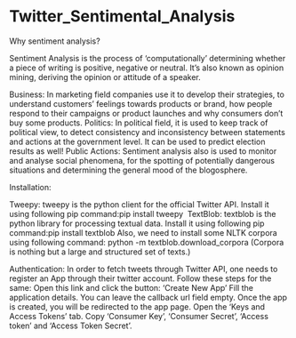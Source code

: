 # Twitter_Sentimental_Analysis

Why sentiment analysis?

Sentiment Analysis is the process of ‘computationally’ determining whether a piece of writing is positive, negative or neutral. It’s also known as opinion mining, deriving the opinion or attitude of a speaker.

Business: In marketing field companies use it to develop their strategies, to understand customers’ feelings towards products or brand, how people respond to their campaigns or product launches and why consumers don’t buy some products.
Politics: In political field, it is used to keep track of political view, to detect consistency and inconsistency between statements and actions at the government level. It can be used to predict election results as well!
Public Actions: Sentiment analysis also is used to monitor and analyse social phenomena, for the spotting of potentially dangerous situations and determining the general mood of the blogosphere.

Installation:

Tweepy: tweepy is the python client for the official Twitter API. Install it using following pip command:pip install tweepy 
TextBlob: textblob is the python library for processing textual data. Install it using following pip command:pip install textblob Also, we need to install some NLTK corpora using following command: python -m textblob.download_corpora (Corpora is nothing but a large and structured set of texts.) 

Authentication:
In order to fetch tweets through Twitter API, one needs to register an App through their twitter account. Follow these steps for the same:
Open this link and click the button: ‘Create New App’
Fill the application details. You can leave the callback url field empty.
Once the app is created, you will be redirected to the app page.
Open the ‘Keys and Access Tokens’ tab.
Copy ‘Consumer Key’, ‘Consumer Secret’, ‘Access token’ and ‘Access Token Secret’.
